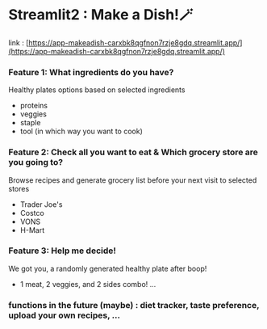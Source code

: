 # Streamlit2 : Make a Dish!🪄
link : [https://app-makeadish-carxbk8qgfnon7rzje8gdq.streamlit.app/](https://app-makeadish-carxbk8qgfnon7rzje8gdq.streamlit.app/)

### Feature 1: What ingredients do you have?
Healthy plates options based on selected ingredients

* proteins
* veggies
* staple
* tool (in which way you want to cook)


### Feature 2: Check all you want to eat & Which grocery store are you going to?
Browse recipes and generate grocery list before your next visit to selected stores

* Trader Joe's
* Costco
* VONS
* H-Mart

### Feature 3: Help me decide!
We got you, a randomly generated healthy plate after boop!
* 1 meat, 2 veggies, and 2 sides combo!
...
### functions in the future (maybe) : diet tracker, taste preference, upload your own recipes, ...
